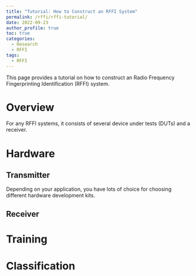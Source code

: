 ```yaml
---
title: "Tutorial: How to Construct an RFFI System"
permalink: /rffi/rffi-tutorial/
date: 2022-09-23
author_profile: true
toc: true
categories:
  - Research
  - RFFI
tags:
  - RFFI
---
```




This page provides a tutorial on how to construct an Radio Frequency Fingerprinting Identification (RFFI) system.

# Overview
For any RFFI systems, it consists of several device under tests (DUTs) and a receiver.

# Hardware
## Transmitter
Depending on your application, you have lots of choice for choosing different hardware development kits.

## Receiver

# Training
# Classification